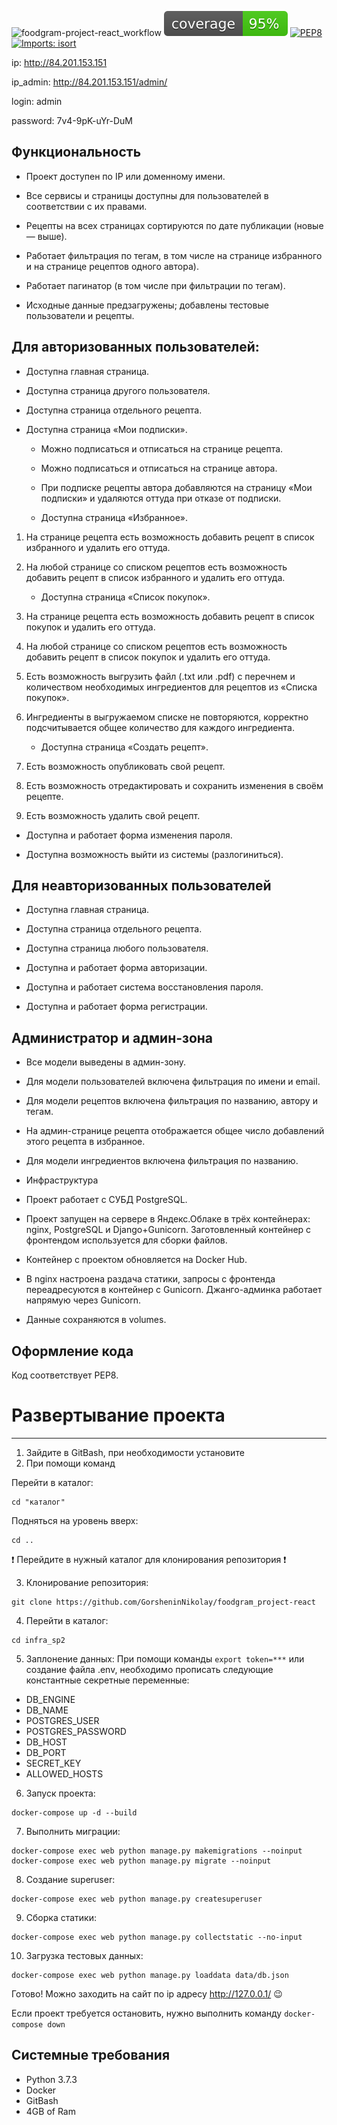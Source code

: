 ![foodgram-project-react_workflow](https://github.com/GorsheninNikolay/foodgram-project-react/actions/workflows/docker-image.yml/badge.svg)
![foodgram-project-react_coverage](https://github.com/GorsheninNikolay/foodgram-project-react/blob/master/backend/foodgram_backend/coverage.svg)
[![PEP8](https://img.shields.io/badge/code%20style-pep8-orange.svg)](https://www.python.org/dev/peps/pep-0008/)
[![Imports: isort](https://img.shields.io/badge/%20imports-isort-%231674b1?style=flat&labelColor=ef8336)](https://pycqa.github.io/isort/)

ip: http://84.201.153.151

ip_admin: http://84.201.153.151/admin/

login: admin

password: 7v4-9pK-uYr-DuM


Функциональность
---

- Проект доступен по IP или доменному имени.

- Все сервисы и страницы доступны для пользователей в соответствии с их правами.

- Рецепты на всех страницах сортируются по дате публикации (новые — выше).

- Работает фильтрация по тегам, в том числе на странице избранного и на странице рецептов одного автора).

- Работает пагинатор (в том числе при фильтрации по тегам).

- Исходные данные предзагружены; добавлены тестовые пользователи и рецепты.

Для авторизованных пользователей:
---

- Доступна главная страница.

- Доступна страница другого пользователя.

- Доступна страница отдельного рецепта.

- Доступна страница «Мои подписки».
 
    * Можно подписаться и отписаться на странице рецепта.

    * Можно подписаться и отписаться на странице автора.

    * При подписке рецепты автора добавляются на страницу «Мои подписки» и удаляются оттуда при отказе от подписки.

    * Доступна страница «Избранное».

1. На странице рецепта есть возможность добавить рецепт в список избранного и удалить его оттуда.

2. На любой странице со списком рецептов есть возможность добавить рецепт в список избранного и удалить его оттуда.

    * Доступна страница «Список покупок».

1. На странице рецепта есть возможность добавить рецепт в список покупок и удалить его оттуда.

2. На любой странице со списком рецептов есть возможность добавить рецепт в список покупок и удалить его оттуда.

3. Есть возможность выгрузить файл (.txt или .pdf) с перечнем и количеством необходимых ингредиентов для рецептов из «Списка покупок».

4. Ингредиенты в выгружаемом списке не повторяются, корректно подсчитывается общее количество для каждого ингредиента.

    * Доступна страница «Создать рецепт».

1. Есть возможность опубликовать свой рецепт.

2. Есть возможность отредактировать и сохранить изменения в своём рецепте.

3. Есть возможность удалить свой рецепт.

  * Доступна и работает форма изменения пароля.

  * Доступна возможность выйти из системы (разлогиниться).

Для неавторизованных пользователей
---

  * Доступна главная страница.

  * Доступна страница отдельного рецепта.

  * Доступна страница любого пользователя.

  * Доступна и работает форма авторизации.

  * Доступна и работает система восстановления пароля.

  * Доступна и работает форма регистрации.

Администратор и админ-зона
---

- Все модели выведены в админ-зону.

- Для модели пользователей включена фильтрация по имени и email.

- Для модели рецептов включена фильтрация по названию, автору и тегам.

- На админ-странице рецепта отображается общее число добавлений этого рецепта в избранное.

- Для модели ингредиентов включена фильтрация по названию.

- Инфраструктура

- Проект работает с СУБД PostgreSQL.

- Проект запущен на сервере в Яндекс.Облаке в трёх контейнерах: nginx, PostgreSQL и Django+Gunicorn. Заготовленный контейнер с фронтендом используется для сборки файлов.

- Контейнер с проектом обновляется на Docker Hub.

- В nginx настроена раздача статики, запросы с фронтенда переадресуются в контейнер с Gunicorn. Джанго-админка работает напрямую через Gunicorn.

- Данные сохраняются в volumes.

Оформление кода
---
Код соответствует PEP8.


# Развертывание проекта
---

1. Зайдите в GitBash, при необходимости установите
2. При помощи команд 

Перейти в каталог:
```
cd "каталог"
```
Подняться на уровень вверх:
```
cd .. 
```
:exclamation: Перейдите в нужный каталог для клонирования репозитория :exclamation:

3. Клонирование репозитория:
```
git clone https://github.com/GorsheninNikolay/foodgram_project-react
```
4. Перейти в каталог:
```
cd infra_sp2
```
5. Заплонение данных:
При помощи команды ```export token=***``` или создание файла .env, необходимо прописать следующие константные секретные переменные:
- DB_ENGINE
- DB_NAME
- POSTGRES_USER
- POSTGRES_PASSWORD
- DB_HOST
- DB_PORT
- SECRET_KEY
- ALLOWED_HOSTS
6. Запуск проекта:
```
docker-compose up -d --build
```
7. Выполнить миграции:
```
docker-compose exec web python manage.py makemigrations --noinput
docker-compose exec web python manage.py migrate --noinput
```
8. Создание superuser:
```
docker-compose exec web python manage.py createsuperuser
```
9. Сборка статики:
```
docker-compose exec web python manage.py collectstatic --no-input 
```
10. Загрузка тестовых данных:
```
docker-compose exec web python manage.py loaddata data/db.json
```

Готово! Можно заходить на сайт по ip адресу http://127.0.0.1/ :wink:

Если проект требуется остановить, нужно выполнить команду ```docker-compose down```

Системные требования
----

- Python 3.7.3
- Docker
- GitBash
- 4GB of Ram
